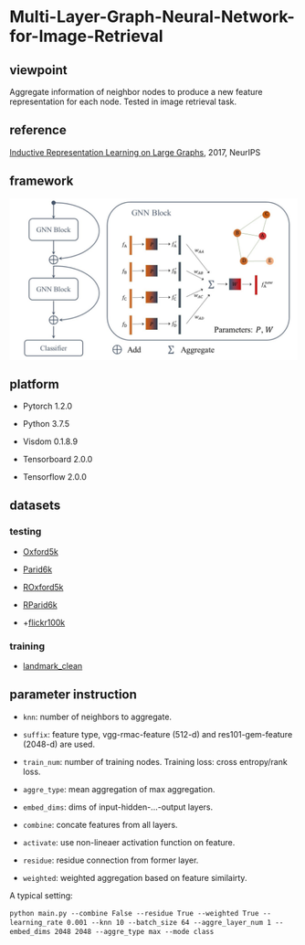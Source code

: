 # Multi-Layer-Graph-Neural-Network-for-Image-Retrieval

## viewpoint

Aggregate information of neighbor nodes to produce a new feature representation for each node. Tested in image retrieval task.

## reference

[Inductive Representation Learning on Large Graphs](https://papers.nips.cc/paper/6703-inductive-representation-learning-on-large-graphs.pdf), 2017, NeurIPS

## framework

<img src="framework.jpg" width="800" align=center />

## platform

- Pytorch 1.2.0

- Python 3.7.5

- Visdom 0.1.8.9

- Tensorboard 2.0.0

- Tensorflow 2.0.0

## datasets

### testing

- [Oxford5k](https://www.robots.ox.ac.uk/~vgg/data/oxbuildings/)
  
- [Parid6k](https://www.robots.ox.ac.uk/~vgg/data/parisbuildings/)

- [ROxford5k](http://cmp.felk.cvut.cz/revisitop/)

- [RParid6k](http://cmp.felk.cvut.cz/revisitop/)

- +[flickr100k](http://www.robots.ox.ac.uk/~vgg/data/oxbuildings/flickr100k.html)

### training

- [landmark_clean](https://europe.naverlabs.com/Research/Computer-Vision/Learning-Visual-Representations/Deep-Image-Retrieval/)


## parameter instruction

- `knn`: number of neighbors to aggregate.

- `suffix`: feature type, vgg-rmac-feature (512-d) and res101-gem-feature (2048-d) are used.

- `train_num`: number of training nodes. Training loss: cross entropy/rank loss.

- `aggre_type`: mean aggregation of max aggregation.

- `embed_dims`: dims of input-hidden-...-output layers.

- `combine`: concate features from all layers.

- `activate`: use non-lineaer activation function on feature.

- `residue`: residue connection from former layer.

- `weighted`: weighted aggregation based on feature similairty.

A typical setting:

```
python main.py --combine False --residue True --weighted True --learning_rate 0.001 --knn 10 --batch_size 64 --aggre_layer_num 1 --embed_dims 2048 2048 --aggre_type max --mode class 
```